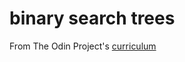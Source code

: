 # binary search trees

From The Odin Project's [curriculum](https://www.theodinproject.com/lessons/data-structures-and-algorithms)